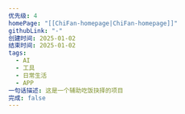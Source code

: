 ```yaml
---
优先级: 4
homePage: "[[ChiFan-homepage|ChiFan-homepage]]"
githubLink: "-"
创建时间: 2025-01-02
结束时间: 2025-01-02
tags:
  - AI
  - 工具
  - 日常生活
  - APP
一句话描述: 这是一个辅助吃饭抉择的项目
完成: false
---
```


